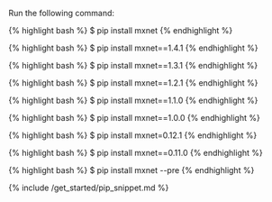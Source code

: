 Run the following command:

<div class="v1-5-0">

{% highlight bash %}
$ pip install mxnet
{% endhighlight %}
</div> <!-- End of v1-5-0 -->
<div class="v1-4-1">

{% highlight bash %}
$ pip install mxnet==1.4.1
{% endhighlight %}
</div> <!-- End of v1-4-1 -->
<div class="v1-3-1">

{% highlight bash %}
$ pip install mxnet==1.3.1
{% endhighlight %}

</div> <!-- End of v1-3-1 -->
<div class="v1-2-1">

{% highlight bash %}
$ pip install mxnet==1.2.1
{% endhighlight %}

</div> <!-- End of v1-2-1 -->


<div class="v1-1-0">

{% highlight bash %}
$ pip install mxnet==1.1.0
{% endhighlight %}

</div> <!-- End of v1-1-0-->


<div class="v1-0-0">

{% highlight bash %}
$ pip install mxnet==1.0.0
{% endhighlight %}

</div> <!-- End of v1-0-0-->

<div class="v0-12-1">

{% highlight bash %}
$ pip install mxnet=0.12.1
{% endhighlight %}

</div> <!-- End of v0-12-1-->


<div class="v0-11-0">

{% highlight bash %}
$ pip install mxnet==0.11.0
{% endhighlight %}

</div> <!-- End of v0-11-0-->

<div class="master">

{% highlight bash %}
$ pip install mxnet --pre
{% endhighlight %}

</div> <!-- End of master-->

{% include /get_started/pip_snippet.md %}